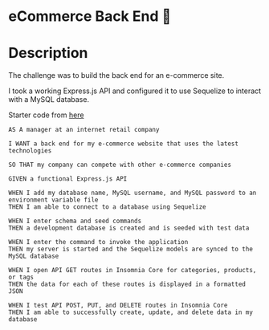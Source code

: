 # eCommerce Back End 🍑

# Description

The challenge was to build the back end for an e-commerce site. 

I took a working Express.js API and configured it to use Sequelize to interact with a MySQL database.

Starter code from [here](https://github.com/coding-boot-camp/fantastic-umbrella)  

```
AS A manager at an internet retail company

I WANT a back end for my e-commerce website that uses the latest technologies

SO THAT my company can compete with other e-commerce companies
```
```
GIVEN a functional Express.js API

WHEN I add my database name, MySQL username, and MySQL password to an environment variable file
THEN I am able to connect to a database using Sequelize

WHEN I enter schema and seed commands
THEN a development database is created and is seeded with test data

WHEN I enter the command to invoke the application
THEN my server is started and the Sequelize models are synced to the MySQL database

WHEN I open API GET routes in Insomnia Core for categories, products, or tags
THEN the data for each of these routes is displayed in a formatted JSON

WHEN I test API POST, PUT, and DELETE routes in Insomnia Core
THEN I am able to successfully create, update, and delete data in my database
```